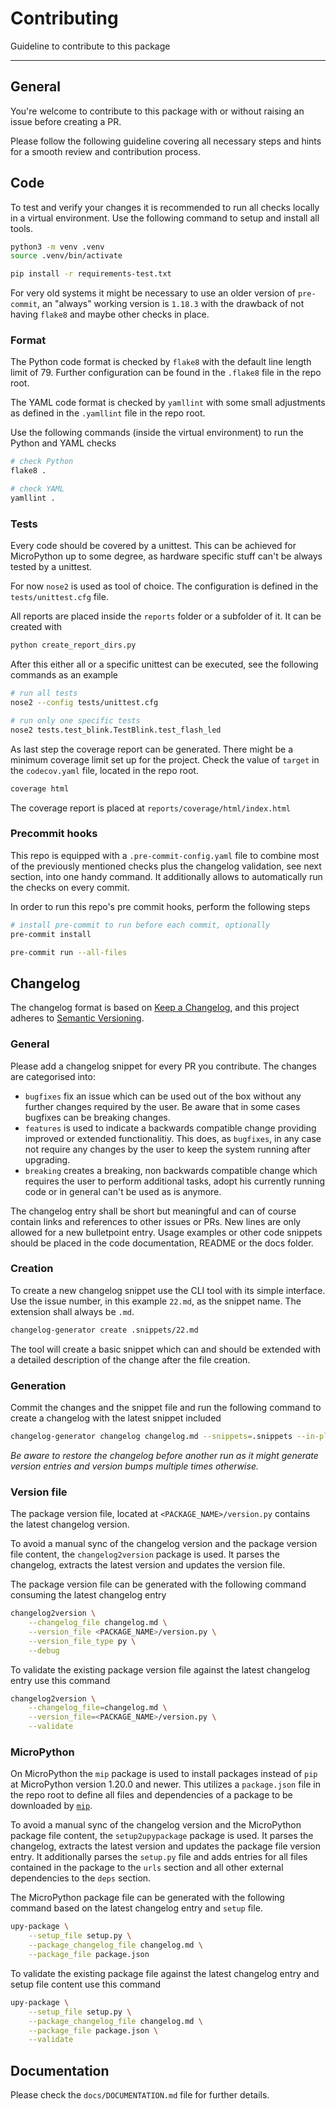 # Contributing

Guideline to contribute to this package

---------------

## General

You're welcome to contribute to this package with or without raising an issue
before creating a PR.

Please follow the following guideline covering all necessary steps and hints
for a smooth review and contribution process.

## Code

To test and verify your changes it is recommended to run all checks locally in
a virtual environment. Use the following command to setup and install all
tools.

```bash
python3 -m venv .venv
source .venv/bin/activate

pip install -r requirements-test.txt
```

For very old systems it might be necessary to use an older version of
`pre-commit`, an "always" working version is `1.18.3` with the drawback of not
having `flake8` and maybe other checks in place.

### Format

The Python code format is checked by `flake8` with the default line length
limit of 79. Further configuration can be found in the `.flake8` file in the
repo root.

The YAML code format is checked by `yamllint` with some small adjustments as
defined in the `.yamllint` file in the repo root.

Use the following commands (inside the virtual environment) to run the Python
and YAML checks

```bash
# check Python
flake8 .

# check YAML
yamllint .
```

### Tests

Every code should be covered by a unittest. This can be achieved for
MicroPython up to some degree, as hardware specific stuff can't be always
tested by a unittest.

For now `nose2` is used as tool of choice. The configuration is defined in the
`tests/unittest.cfg` file.

All reports are placed inside the `reports` folder or a subfolder of it. It
can be created with

```bash
python create_report_dirs.py
```

After this either all or a specific unittest can be executed, see the following
commands as an example

```bash
# run all tests
nose2 --config tests/unittest.cfg

# run only one specific tests
nose2 tests.test_blink.TestBlink.test_flash_led
```

As last step the coverage report can be generated. There might be a minimum
coverage limit set up for the project. Check the value of `target` in the
`codecov.yaml` file, located in the repo root.

```bash
coverage html
```

The coverage report is placed at `reports/coverage/html/index.html`

### Precommit hooks

This repo is equipped with a `.pre-commit-config.yaml` file to combine most of
the previously mentioned checks plus the changelog validation, see next
section, into one handy command. It additionally allows to automatically run
the checks on every commit.

In order to run this repo's pre commit hooks, perform the following steps

```bash
# install pre-commit to run before each commit, optionally
pre-commit install

pre-commit run --all-files
```

## Changelog

The changelog format is based on [Keep a Changelog][ref-keep-a-changelog], and
this project adheres to [Semantic Versioning][ref-semantic-versioning].

### General

Please add a changelog snippet for every PR you contribute. The changes are
categorised into:

- `bugfixes` fix an issue which can be used out of the box without any further
changes required by the user. Be aware that in some cases bugfixes can be
breaking changes.
- `features` is used to indicate a backwards compatible change providing
improved or extended functionalitiy. This does, as `bugfixes`, in any case
not require any changes by the user to keep the system running after upgrading.
- `breaking` creates a breaking, non backwards compatible change which
requires the user to perform additional tasks, adopt his currently running
code or in general can't be used as is anymore.

The changelog entry shall be short but meaningful and can of course contain
links and references to other issues or PRs. New lines are only allowed for a
new bulletpoint entry. Usage examples or other code snippets should be placed
in the code documentation, README or the docs folder.

### Creation

To create a new changelog snippet use the CLI tool with its simple interface.
Use the issue number, in this example `22.md`, as the snippet name. The
extension shall always be `.md`.

```bash
changelog-generator create .snippets/22.md
```

The tool will create a basic snippet which can and should be extended with a
detailed description of the change after the file creation.

### Generation

Commit the changes and the snippet file and run the following command to create
a changelog with the latest snippet included

```bash
changelog-generator changelog changelog.md --snippets=.snippets --in-place
```

*Be aware to restore the changelog before another run as it might generate
version entries and version bumps multiple times otherwise.*

### Version file

The package version file, located at `<PACKAGE_NAME>/version.py` contains the
latest changelog version.

To avoid a manual sync of the changelog version and the package version file
content, the `changelog2version` package is used. It parses the changelog,
extracts the latest version and updates the version file.

The package version file can be generated with the following command consuming
the latest changelog entry

```bash
changelog2version \
	--changelog_file changelog.md \
	--version_file <PACKAGE_NAME>/version.py \
	--version_file_type py \
	--debug
```

To validate the existing package version file against the latest changelog
entry use this command

```bash
changelog2version \
	--changelog_file=changelog.md \
	--version_file=<PACKAGE_NAME>/version.py \
	--validate
```

### MicroPython

On MicroPython the `mip` package is used to install packages instead of `pip`
at MicroPython version 1.20.0 and newer. This utilizes a `package.json` file
in the repo root to define all files and dependencies of a package to be
downloaded by [`mip`][ref-mip-docs].

To avoid a manual sync of the changelog version and the MicroPython package
file content, the `setup2upypackage` package is used. It parses the changelog,
extracts the latest version and updates the package file version entry. It
additionally parses the `setup.py` file and adds entries for all files
contained in the package to the `urls` section and all other external
dependencies to the `deps` section.

The MicroPython package file can be generated with the following command based
on the latest changelog entry and `setup` file.

```bash
upy-package \
	--setup_file setup.py \
	--package_changelog_file changelog.md \
	--package_file package.json
```

To validate the existing package file against the latest changelog entry and
setup file content use this command

```bash
upy-package \
	--setup_file setup.py \
	--package_changelog_file changelog.md \
	--package_file package.json \
	--validate
```

## Documentation

Please check the `docs/DOCUMENTATION.md` file for further details.

<!-- Links -->
[ref-keep-a-changelog]: https://keepachangelog.com/en/1.0.0/
[ref-semantic-versioning]: https://semver.org/spec/v2.0.0.html
[ref-mip-docs]: https://docs.micropython.org/en/v1.20.0/reference/packages.html
